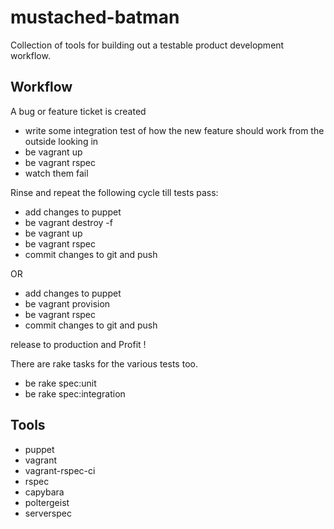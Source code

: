 # mustached-batman

Collection of tools for building out a testable product development workflow.  


## Workflow

A bug or feature ticket is created

* write some integration test of how the new feature should work from the outside looking in
* be vagrant up
* be vagrant rspec
* watch them fail

Rinse and repeat the following cycle till tests pass:

* add changes to puppet
* be vagrant destroy -f
* be vagrant up
* be vagrant rspec
* commit changes to git and push

OR

* add changes to puppet
* be vagrant provision
* be vagrant rspec
* commit changes to git and push

release to production and Profit !

There are rake tasks for the various tests too.

* be rake spec:unit
* be rake spec:integration

## Tools

* puppet
* vagrant
* vagrant-rspec-ci
* rspec
* capybara
* poltergeist
* serverspec

